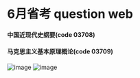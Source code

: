 #  6月省考 question web

#### 中国近现代史纲要(code 03708)
#### 马克思主义基本原理概论(code 03709)

![image](https://user-images.githubusercontent.com/45450994/205540392-6bafe3e4-54b5-4389-9712-19ea63bc5d65.png)
![image](https://user-images.githubusercontent.com/45450994/205540450-39f3d8d3-d7f2-4d98-bdbe-f0486ae5f236.png)
